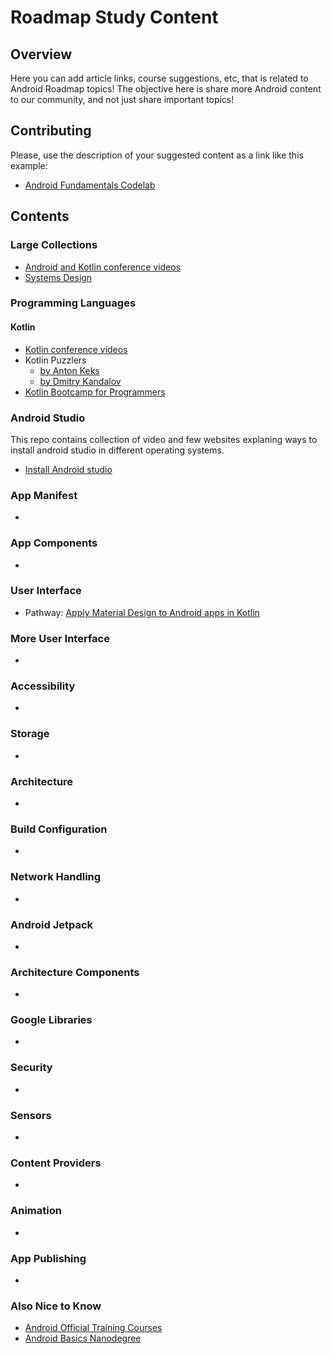# Roadmap Study Content

## Overview

Here you can add article links, course suggestions, etc, that is related to Android Roadmap topics! The objective here is share more Android content to our community, and not just share important topics!

## Contributing

Please, use the description of your suggested content as a link like this example:
* [Android Fundamentals Codelab](https://codelabs.developers.google.com/codelabs/android-training-welcome/index.html?index=..%2F..index#0)


## Contents

### Large Collections

* [Android and Kotlin conference videos](https://github.com/igorwojda/android-kotlin-conference-videos)
* [Systems Design](https://github.com/checkcheckzz/system-design-interview)

### Programming Languages

#### Kotlin
* [Kotlin conference videos](https://github.com/igorwojda/android-kotlin-conference-videos)
* Kotlin Puzzlers
  * [by Anton Keks](https://github.com/angryziber/kotlin-puzzlers)
  * [by Dmitry Kandalov](https://github.com/dkandalov/kotlin-puzzlers)
* [Kotlin Bootcamp for Programmers](https://developer.android.com/courses/kotlin-bootcamp/overview)

### Android Studio

This repo contains collection of video and few websites explaning ways to install android studio in different operating systems.

* [Install Android studio](https://github.com/asaikarthikeya/Androidstudio--install)

### App Manifest

* 

### App Components

* 

### User Interface

* Pathway: [Apply Material Design to Android apps in Kotlin](https://developer.android.com/courses/pathways/mdc-kotlin)

### More User Interface

* 

### Accessibility

* 

### Storage

* 

### Architecture

* 

### Build Configuration

* 

### Network Handling

* 

### Android Jetpack

* 

### Architecture Components

* 

### Google Libraries

* 

### Security

* 

### Sensors

* 

### Content Providers

* 

### Animation

* 

### App Publishing

* 

### Also Nice to Know

* [Android Official Training Courses](https://developer.android.com/courses)
* [Android Basics Nanodegree](https://www.udacity.com/course/android-basics-nanodegree-by-google--nd803)
